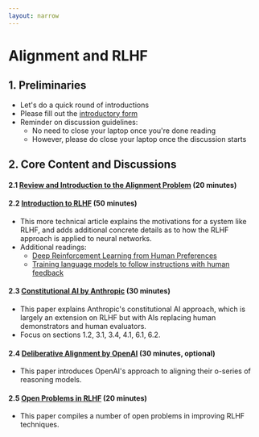 ```yaml
---
layout: narrow
---
```

# Alignment and RLHF

## 1. Preliminaries 
* Let's do a quick round of introductions
* Please fill out the [introductory form](https://docs.google.com/forms/d/e/1FAIpQLSeTaOr4pMsmTWqIv2rIjoZ_Jw5WCMp8HmSNvEEUqqwyILkP5Q/viewform?usp=dialog)
* Reminder on discussion guidelines:
    * No need to close your laptop once you're done reading
    * However, please do close your laptop once the discussion starts

## 2. Core Content and Discussions

#### 2.1 [Review and Introduction to the Alignment Problem](https://aisafetyfundamentals.com/blog/what-is-ai-alignment/) (20 minutes)

#### 2.2 [Introduction to RLHF](https://huggingface.co/blog/rlhf) (50 minutes)
  * This more technical article explains the motivations for a system like RLHF, and adds additional concrete details as to how the RLHF approach is applied to neural networks. 
* Additional readings:
  * [Deep Reinforcement Learning from Human Preferences](https://arxiv.org/pdf/1706.03741)
  * [Training language models to follow instructions with human feedback](https://arxiv.org/pdf/2203.02155)

#### 2.3 [Constitutional AI by Anthropic](https://arxiv.org/pdf/2212.08073) (30 minutes)
  * This paper explains Anthropic's constitutional AI approach, which is largely an extension on RLHF but with AIs replacing human demonstrators and human evaluators.
  * Focus on sections 1.2, 3.1, 3.4, 4.1, 6.1, 6.2.

#### 2.4 [Deliberative Alignment by OpenAI](https://arxiv.org/pdf/2412.16339) (30 minutes, optional)
  * This paper introduces OpenAI's approach to aligning their o-series of reasoning models.

#### 2.5 [Open Problems in RLHF](https://arxiv.org/pdf/2307.15217) (20 minutes)
  * This paper compiles a number of open problems in improving RLHF techniques. 